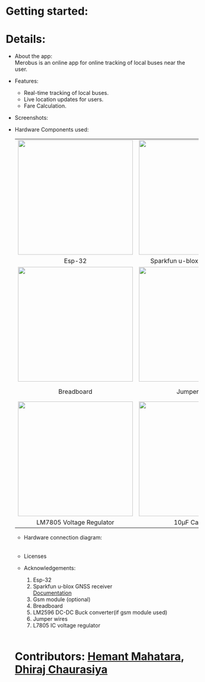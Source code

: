 # Getting started:


# Details:
- About the app:<br>
    Merobus is an online app for online tracking of local buses near the user.<br>

- Features:
    - Real-time tracking of local buses.
    - Live location updates for users.
    - Fare Calculation.<br>

- Screenshots:
      <ss here>

- Hardware Components used:
  <table class="table table-hover table-striped table-bordered">
  <tr align="center">
   <td><img src="https://github.com/mahatarahemant/MeroBus/assets/106879418/07a8440b-5de1-49e3-a26b-e9d84b1cf3f2" width="300"></td>
   <td><img src="https://github.com/mahatarahemant/MeroBus/assets/106879418/f35460cf-e4da-46f6-917c-afdc0da7c80d" width="300"></td>
   <td><img src="https://github.com/mahatarahemant/MeroBus/assets/106879418/cccdfadc-70c0-4dd1-a3e5-161513648cb3" width="300"></td>
  </tr>
  <tr align="center">
    <td>Esp-32</td>
    <td>Sparkfun u-blox GNSS receiver</td>
    <td>Gsm module (optional)</td>
  </tr>
  <tr align="center">
         <td><img src="https://github.com/mahatarahemant/MeroBus/assets/106879418/18ae8af7-31df-4a68-a027-e593b41d4e3a" width="300"></td>
          <td><img src="https://github.com/mahatarahemant/MeroBus/assets/106879418/1a0270c2-00a4-4c9b-99a0-c07e766ec140" width="300"></td>
                <td><img src="https://github.com/mahatarahemant/MeroBus/assets/106879418/0be61ec2-71b7-49df-99fd-6c0904dc5f1d" width="300"></td>
  </tr>
  <tr align="center">
      <td>Breadboard</td>
    <td>Jumper wires</td>
    <td>LM2596 DC-DC Buck Converter(if gsm module used)</td>
    </tr>
  <tr align="center"><td>
      <img src="https://github.com/mahatarahemant/MeroBus/assets/106879418/ecb21a6c-67bb-4880-a14b-645a68607353" width="300"></td>
      <td><img src="https://github.com/mahatarahemant/MeroBus/assets/106879418/89e0e0a5-d970-4e48-b1a1-a1e74b95d50a" width="300"></td>
      <td><img src="https://github.com/mahatarahemant/MeroBus/assets/106879418/9593824a-e4b7-4d9f-84ab-2483193c7a2a" width="300"></td>
  </tr>
  <tr align="center">
      <td>LM7805 Voltage Regulator</td>
      <td>10µF Capacitor</td>
      <td>Battery for powering up</td>
  </tr>
  
</table>


- Hardware connection diagram:
  <table class="table table-hover table-striped table-bordered">
      <tr align="center>
          <td><img src="https://github.com/mahatarahemant/MeroBus/assets/106879418/d354ae60-52bc-44c2-8f39-493c459fd35a" width="300"></td>
      </tr>
  </table>

- Licenses

- Acknowledgements:<br>
  1. Esp-32<br>
  2. Sparkfun u-blox GNSS receiver<br>
        [Documentation](https://github.com/sparkfun/SparkFun_u-blox_GNSS_Arduino_Library)
  3. Gsm module (optional)
  4. Breadboard
  5. LM2596 DC-DC Buck converter(if gsm module used)
  6. Jumper wires
  7. L7805 IC voltage regulator<br><br>

# Contributors: [Hemant Mahatara](https://github.com/mahatarahemant/), [Dhiraj Chaurasiya](https://github.com/dhirajchaurasiya10/) 
